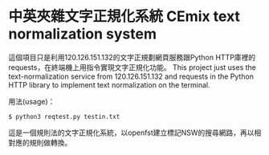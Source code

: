 # 中英夾雜文字正規化系統 CEmix text normalization system
這個項目只是利用120.126.151.132的文字正規劃網頁服務跟Python HTTP庫裡的requests，在終端機上用指令實現文字正規化功能。
This project just uses the text-normalization service from 120.126.151.132 and requests in the Python HTTP library to implement text normalization on the terminal.

用法(usage)：
```
$ python3 reqtest.py testin.txt
```

這是一個規則法的文字正規化系統，以openfst建立標記NSW的搜尋網路，再以相對應的規則做轉換。

